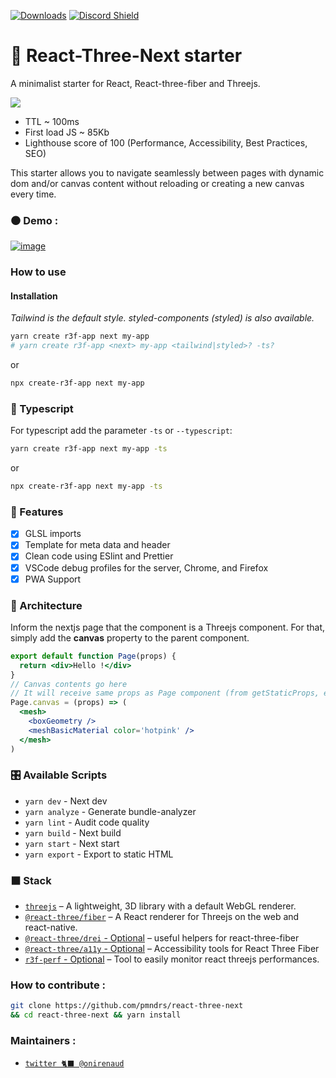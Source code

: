 [![Downloads](https://img.shields.io/npm/dt/create-r3f-app.svg?style=flat&colorA=000000&colorB=000000)](https://www.npmjs.com/package/create-r3f-app) [![Discord Shield](https://img.shields.io/discord/740090768164651008?style=flat&colorA=000000&colorB=000000&label=discord&logo=discord&logoColor=ffffff)](https://discord.gg/ZZjjNvJ)

# :japanese_castle: React-Three-Next starter

A minimalist starter for React, React-three-fiber and Threejs.

![](https://user-images.githubusercontent.com/2223602/192515435-a3d2c1bb-b79a-428e-92e5-f44c97a54bf7.jpg)

- TTL ~ 100ms
- First load JS ~ 85Kb
- Lighthouse score of 100 (Performance, Accessibility, Best Practices, SEO)

This starter allows you to navigate seamlessly between pages with dynamic dom and/or canvas content without reloading or creating a new canvas every time.

### ⚫ Demo :

[![image](https://user-images.githubusercontent.com/2223602/192515587-eac9e26b-d691-4496-a614-85729764b6b0.jpg)](https://react-three-next.vercel.app/)

### How to use

#### Installation

_Tailwind is the default style. styled-components (styled) is also available._

```sh
yarn create r3f-app next my-app
# yarn create r3f-app <next> my-app <tailwind|styled>? -ts?
```

or

```sh
npx create-r3f-app next my-app
```

### :passport_control: Typescript

For typescript add the parameter `-ts` or `--typescript`:

```sh
yarn create r3f-app next my-app -ts
```

or

```sh
npx create-r3f-app next my-app -ts
```

### :mount_fuji: Features

- [x] GLSL imports
- [x] Template for meta data and header
- [x] Clean code using ESlint and Prettier
- [x] VSCode debug profiles for the server, Chrome, and Firefox
- [x] PWA Support

### :bullettrain_side: Architecture

Inform the nextjs page that the component is a Threejs component. For that, simply add the **canvas** property to the parent component.

```jsx
export default function Page(props) {
  return <div>Hello !</div>
}
// Canvas contents go here
// It will receive same props as Page component (from getStaticProps, etc.)
Page.canvas = (props) => (
  <mesh>
    <boxGeometry />
    <meshBasicMaterial color='hotpink' />
  </mesh>
)
```

### :control_knobs: Available Scripts

- `yarn dev` - Next dev
- `yarn analyze` - Generate bundle-analyzer
- `yarn lint` - Audit code quality
- `yarn build` - Next build
- `yarn start` - Next start
- `yarn export` - Export to static HTML

### ⬛ Stack

- [`threejs`](https://github.com/mrdoob/three.js/) &ndash; A lightweight, 3D library with a default WebGL renderer.
- [`@react-three/fiber`](https://github.com/pmndrs/react-three-fiber) &ndash; A React renderer for Threejs on the web and react-native.
- [`@react-three/drei` - Optional](https://github.com/pmndrs/drei) &ndash; useful helpers for react-three-fiber
- [`@react-three/a11y` - Optional](https://github.com/pmndrs/react-three-a11y/) &ndash; Accessibility tools for React Three Fiber
- [`r3f-perf` - Optional](https://github.com/RenaudRohlinger/r3f-perf) &ndash; Tool to easily monitor react threejs performances.

### How to contribute :

```bash
git clone https://github.com/pmndrs/react-three-next
&& cd react-three-next && yarn install
```

### Maintainers :

- [`twitter 🐈‍⬛ @onirenaud`](https://twitter.com/onirenaud)
